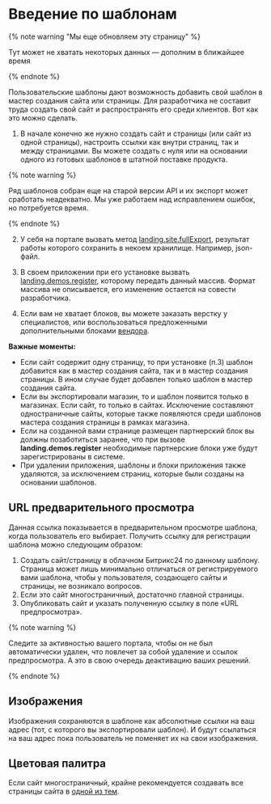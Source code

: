 # Введение по шаблонам

{% note warning "Мы еще обновляем эту страницу" %}

Тут может не хватать некоторых данных — дополним в ближайшее время

{% endnote %}

Пользовательские шаблоны дают возможность добавить свой шаблон в мастер создания сайта или страницы. Для разработчика не составит труда создать свой сайт и распространять его среди клиентов. Вот как это можно сделать.

1. В начале конечно же нужно создать сайт и страницы (или сайт из одной страницы), настроить ссылки как внутри страниц, так и между страницами. Вы можете создать с нуля или на основании одного из готовых шаблонов в штатной поставке продукта.

{% note warning %}

Ряд шаблонов собран еще на старой версии API и их экспорт может сработать неадекватно. Мы уже работаем над исправлением ошибок, но потребуется время.

{% endnote %}

2. У себя на портале вызвать метод [landing.site.fullExport](../site/landing-site-full-export.md), результат работы которого сохранить в некоем хранилище. Например, json-файл.

3. В своем приложении при его установке вызвать [landing.demos.register](./landing-demos-register.md), которому передать данный массив. Формат массива не описывается, его изменение остается на совести разработчика.

4. Если вам не хватает блоков, вы можете заказать верстку у специалистов, или воспользоваться предложенными дополнительными блоками [вендора](https://htmlstream.com/preview/unify-v2.6/unify-main/shortcodes/index.html).

**Важные моменты:**

- Если сайт содержит одну страницу, то при установке (п.3) шаблон добавится как в мастер создания сайта, так и в мастер создания страницы. В ином случае будет добавлен только шаблон в мастер создания сайта.
- Если вы экспортировали магазин, то и шаблон появится только в магазинах. Если сайт, то только в сайтах. Исключение составляют одностраничные сайты, которые также появляются среди шаблонов мастера создания страницы в рамках магазина.
- Если на созданной вами странице размещен партнерский блок вы должны позаботиться заранее, что при вызове **landing.demos.register** необходимые партнерские блоки уже будут зарегистрированы в системе.
- При удалении приложения, шаблоны и блоки приложения также удаляются, за исключением страниц, которые были созданы на основании шаблонов.

## URL предварительного просмотра

Данная ссылка показывается в предварительном просмотре шаблона, когда пользователь его выбирает. Получить ссылку для регистрации шаблона можно следующим образом:

1. Создать сайт/страницу в облачном Битрикс24 по данному шаблону. Страница может лишь минимально отличаться от регистрируемого вами шаблона, чтобы у пользователя, создающего сайты и страницы, не возникало вопросов.
2. Если это сайт многостраничный, достаточно главной страницы.
3. Опубликовать сайт и указать полученную ссылку в поле «URL предпросмотра».

{% note warning %}

Следите за активностью вашего портала, чтобы он не был автоматически удален, что повлечет за собой удаление и ссылок предпросмотра. А это в свою очередь деактивацию ваших решений.

{% endnote %}

## Изображения

Изображения сохраняются в шаблоне как абсолютные ссылки на ваш адрес (тот, с которого вы экспортировали шаблон). И будут ссылаться на ваш адрес пока пользователь не поменяет их на свои изображения.

## Цветовая палитра

Если сайт многостраничный, крайне рекомендуется создавать все страницы сайта в [одной из тем](../page/color-themes.md).